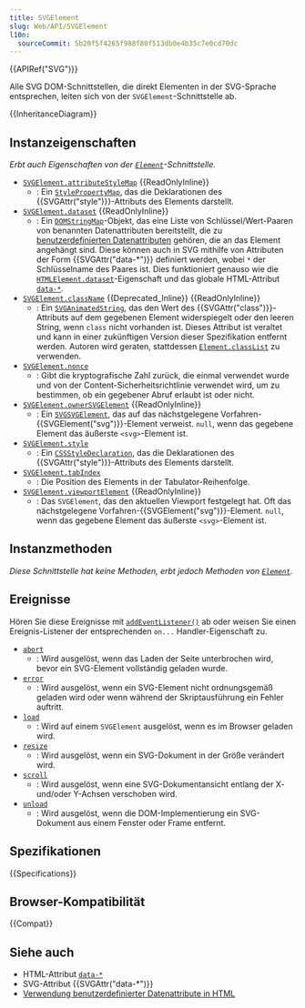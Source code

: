 ```yaml
---
title: SVGElement
slug: Web/API/SVGElement
l10n:
  sourceCommit: 5b20f5f4265f988f80f513db0e4b35c7e0cd70dc
---
```


{{APIRef("SVG")}}

Alle SVG DOM-Schnittstellen, die direkt Elementen in der SVG-Sprache entsprechen, leiten sich von der `SVGElement`-Schnittstelle ab.

{{InheritanceDiagram}}

## Instanzeigenschaften

_Erbt auch Eigenschaften von der [`Element`](/de/docs/Web/API/Element)-Schnittstelle._

- [`SVGElement.attributeStyleMap`](/de/docs/Web/API/SVGElement/attributeStyleMap) {{ReadOnlyInline}}
  - : Ein [`StylePropertyMap`](/de/docs/Web/API/StylePropertyMap), das die Deklarationen des {{SVGAttr("style")}}-Attributs des Elements darstellt.
- [`SVGElement.dataset`](/de/docs/Web/API/SVGElement/dataset) {{ReadOnlyInline}}
  - : Ein [`DOMStringMap`](/de/docs/Web/API/DOMStringMap)-Objekt, das eine Liste von Schlüssel/Wert-Paaren von benannten Datenattributen bereitstellt, die zu [benutzerdefinierten Datenattributen](/de/docs/Learn_web_development/Howto/Solve_HTML_problems/Use_data_attributes) gehören, die an das Element angehängt sind. Diese können auch in SVG mithilfe von Attributen der Form {{SVGAttr("data-*")}} definiert werden, wobei `*` der Schlüsselname des Paares ist. Dies funktioniert genauso wie die [`HTMLElement.dataset`](/de/docs/Web/API/HTMLElement/dataset)-Eigenschaft und das globale HTML-Attribut [`data-*`](/de/docs/Web/HTML/Global_attributes/data-*).
- [`SVGElement.className`](/de/docs/Web/API/SVGElement/className) {{Deprecated_Inline}} {{ReadOnlyInline}}
  - : Ein [`SVGAnimatedString`](/de/docs/Web/API/SVGAnimatedString), das den Wert des {{SVGAttr("class")}}-Attributs auf dem gegebenen Element widerspiegelt oder den leeren String, wenn `class` nicht vorhanden ist. Dieses Attribut ist veraltet und kann in einer zukünftigen Version dieser Spezifikation entfernt werden. Autoren wird geraten, stattdessen [`Element.classList`](/de/docs/Web/API/Element/classList) zu verwenden.
- [`SVGElement.nonce`](/de/docs/Web/API/SVGElement/nonce)
  - : Gibt die kryptografische Zahl zurück, die einmal verwendet wurde und von der Content-Sicherheitsrichtlinie verwendet wird, um zu bestimmen, ob ein gegebener Abruf erlaubt ist oder nicht.
- [`SVGElement.ownerSVGElement`](/de/docs/Web/API/SVGElement/ownerSVGElement) {{ReadOnlyInline}}
  - : Ein [`SVGSVGElement`](/de/docs/Web/API/SVGSVGElement), das auf das nächstgelegene Vorfahren-{{SVGElement("svg")}}-Element verweist. `null`, wenn das gegebene Element das äußerste `<svg>`-Element ist.
- [`SVGElement.style`](/de/docs/Web/API/SVGElement/style)
  - : Ein [`CSSStyleDeclaration`](/de/docs/Web/API/CSSStyleDeclaration), das die Deklarationen des {{SVGAttr("style")}}-Attributs des Elements darstellt.
- [`SVGElement.tabIndex`](/de/docs/Web/API/SVGElement/tabIndex)
  - : Die Position des Elements in der Tabulator-Reihenfolge.
- [`SVGElement.viewportElement`](/de/docs/Web/API/SVGElement/viewportElement) {{ReadOnlyInline}}
  - : Das `SVGElement`, das den aktuellen Viewport festgelegt hat. Oft das nächstgelegene Vorfahren-{{SVGElement("svg")}}-Element. `null`, wenn das gegebene Element das äußerste `<svg>`-Element ist.

## Instanzmethoden

_Diese Schnittstelle hat keine Methoden, erbt jedoch Methoden von [`Element`](/de/docs/Web/API/Element)._

## Ereignisse

Hören Sie diese Ereignisse mit [`addEventListener()`](/de/docs/Web/API/EventTarget/addEventListener) ab oder weisen Sie einen Ereignis-Listener der entsprechenden `on...` Handler-Eigenschaft zu.

- [`abort`](/de/docs/Web/API/SVGElement/abort_event)
  - : Wird ausgelöst, wenn das Laden der Seite unterbrochen wird, bevor ein SVG-Element vollständig geladen wurde.
- [`error`](/de/docs/Web/API/SVGElement/error_event)
  - : Wird ausgelöst, wenn ein SVG-Element nicht ordnungsgemäß geladen wird oder wenn während der Skriptausführung ein Fehler auftritt.
- [`load`](/de/docs/Web/API/SVGElement/load_event)
  - : Wird auf einem `SVGElement` ausgelöst, wenn es im Browser geladen wird.
- [`resize`](/de/docs/Web/API/SVGElement/resize_event)
  - : Wird ausgelöst, wenn ein SVG-Dokument in der Größe verändert wird.
- [`scroll`](/de/docs/Web/API/SVGElement/scroll_event)
  - : Wird ausgelöst, wenn eine SVG-Dokumentansicht entlang der X- und/oder Y-Achsen verschoben wird.
- [`unload`](/de/docs/Web/API/SVGElement/unload_event)
  - : Wird ausgelöst, wenn die DOM-Implementierung ein SVG-Dokument aus einem Fenster oder Frame entfernt.

## Spezifikationen

{{Specifications}}

## Browser-Kompatibilität

{{Compat}}

## Siehe auch

- HTML-Attribut [`data-*`](/de/docs/Web/HTML/Global_attributes/data-*)
- SVG-Attribut {{SVGAttr("data-*")}}
- [Verwendung benutzerdefinierter Datenattribute in HTML](/de/docs/Learn_web_development/Howto/Solve_HTML_problems/Use_data_attributes)
